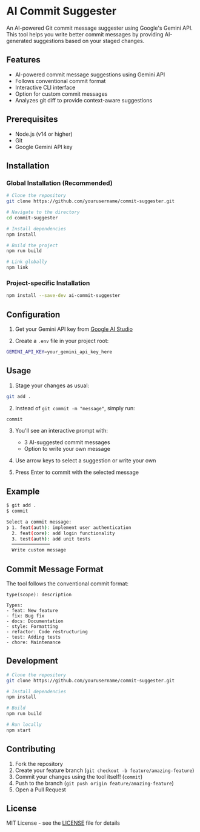 # AI Commit Suggester

An AI-powered Git commit message suggester using Google's Gemini API. This tool helps you write better commit messages by providing AI-generated suggestions based on your staged changes.

## Features

- AI-powered commit message suggestions using Gemini API
- Follows conventional commit format
- Interactive CLI interface
- Option for custom commit messages
- Analyzes git diff to provide context-aware suggestions

## Prerequisites

- Node.js (v14 or higher)
- Git
- Google Gemini API key

## Installation

### Global Installation (Recommended)

```bash
# Clone the repository
git clone https://github.com/yourusername/commit-suggester.git

# Navigate to the directory
cd commit-suggester

# Install dependencies
npm install

# Build the project
npm run build

# Link globally
npm link
```

### Project-specific Installation

```bash
npm install --save-dev ai-commit-suggester
```

## Configuration

1. Get your Gemini API key from [Google AI Studio](https://makersuite.google.com/app/apikey)

2. Create a `.env` file in your project root:
```bash
GEMINI_API_KEY=your_gemini_api_key_here
```

## Usage

1. Stage your changes as usual:
```bash
git add .
```

2. Instead of `git commit -m "message"`, simply run:
```bash
commit
```

3. You'll see an interactive prompt with:
   - 3 AI-suggested commit messages
   - Option to write your own message

4. Use arrow keys to select a suggestion or write your own

5. Press Enter to commit with the selected message

## Example

```bash
$ git add .
$ commit

Select a commit message:
❯ 1. feat(auth): implement user authentication
  2. feat(core): add login functionality
  3. test(auth): add unit tests
  ──────────────
  Write custom message
```

## Commit Message Format

The tool follows the conventional commit format:

```
type(scope): description

Types:
- feat: New feature
- fix: Bug fix
- docs: Documentation
- style: Formatting
- refactor: Code restructuring
- test: Adding tests
- chore: Maintenance
```

## Development

```bash
# Clone the repository
git clone https://github.com/yourusername/commit-suggester.git

# Install dependencies
npm install

# Build
npm run build

# Run locally
npm start
```

## Contributing

1. Fork the repository
2. Create your feature branch (`git checkout -b feature/amazing-feature`)
3. Commit your changes using the tool itself! (`commit`)
4. Push to the branch (`git push origin feature/amazing-feature`)
5. Open a Pull Request

## License

MIT License - see the [LICENSE](LICENSE) file for details
